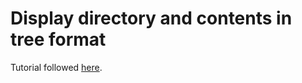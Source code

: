 # Display directory and contents in tree format

Tutorial followed [here](https://realpython.com/directory-tree-generator-python/#demo-a-directory-tree-generator-tool-in-python).
